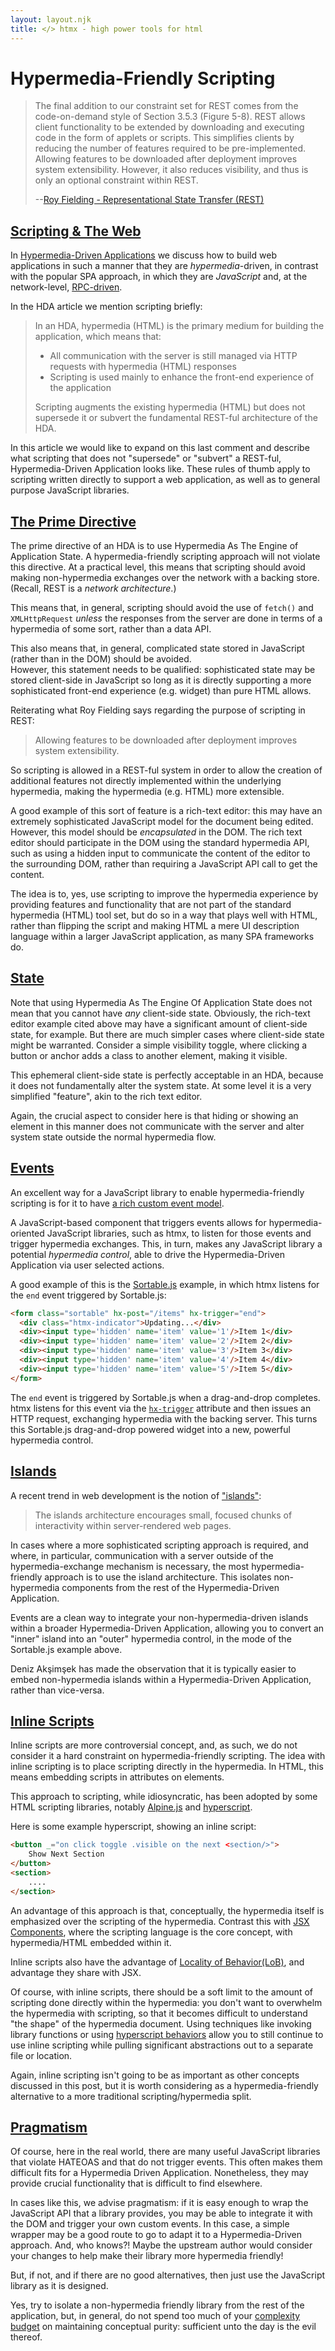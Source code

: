 ```yaml
---
layout: layout.njk
title: </> htmx - high power tools for html
---
```


# Hypermedia-Friendly Scripting

>The final addition to our constraint set for REST comes from the code-on-demand style of Section 3.5.3 (Figure 5-8). 
> REST allows client functionality to be extended by downloading and executing code in the form of applets or scripts. 
> This simplifies clients by reducing the number of features required to be pre-implemented. Allowing features to be 
> downloaded after deployment improves system extensibility. However, it also reduces visibility, and thus is only an
> optional constraint within REST.
>
> \-\-[Roy Fielding - Representational State Transfer (REST)](https://www.ics.uci.edu/~fielding/pubs/dissertation/rest_arch_style.htm#sec_5_1_7)

## <a name="scripting_and_the_web"></a>[Scripting & The Web](#scripting_and_the_web)

In [Hypermedia-Driven Applications](https://htmx.org/essays/hypermedia-driven-applications/) we discuss how to build
web applications in such a manner that they are _hypermedia_-driven, in contrast with the popular SPA approach, in which
they are _JavaScript_ and, at the network-level, [RPC-driven](https://htmx.org/essays/how-did-rest-come-to-mean-the-opposite-of-rest/).

In the HDA article we mention scripting briefly:

> In an HDA, hypermedia (HTML) is the primary medium for building the application, which means that:
>
> * All communication with the server is still managed via HTTP requests with hypermedia (HTML) responses
> * Scripting is used mainly to enhance the front-end experience of the application
>
> Scripting augments the existing hypermedia (HTML) but does not supersede it or subvert the fundamental REST-ful 
> architecture of the HDA.

In this article we would like to expand on this last comment and describe what scripting that does not "supersede" or
"subvert" a REST-ful, Hypermedia-Driven Application looks like.  These rules of thumb apply to scripting written
directly to support a web application, as well as to general purpose JavaScript libraries.

## <a name="prime_directive"></a>[The Prime Directive](#prime_directive)

The prime directive of an HDA is to use Hypermedia As The Engine of Application State.  A hypermedia-friendly scripting approach
will not violate this directive.  At a practical level, this means that scripting should avoid making non-hypermedia
exchanges over the network with a backing store.  (Recall, REST is a _network architecture_.)

This means that, in general, scripting should avoid the use of `fetch()` and `XMLHttpRequest` _unless_ the responses
from the server are done in terms of a hypermedia of some sort, rather than a data API.

This also means that, in general, complicated state stored in JavaScript (rather than in the DOM) should be avoided.  
However, this statement needs to be qualified: sophisticated state may be stored client-side in JavaScript
so long as it is directly supporting a more sophisticated front-end experience (e.g. widget) than pure HTML allows.  

Reiterating what Roy Fielding says regarding the purpose of scripting in REST:

> Allowing features to be downloaded after deployment improves system extensibility.

So scripting is allowed in a REST-ful system in order to allow the creation of additional features not directly implemented
within the underlying hypermedia, making the hypermedia (e.g. HTML) more extensible.

A good example of this sort of feature is a rich-text editor: this may have an extremely sophisticated JavaScript model 
for the document being edited.  However, this model should be _encapsulated_ in the DOM.  The rich text editor should
participate in the DOM using the standard hypermedia API, such as using a hidden input to communicate the content of the
editor to the surrounding DOM, rather than requiring a JavaScript API call to get the content.

The idea is to, yes, use scripting to improve the hypermedia experience by providing features and functionality that are
not part of the standard hypermedia (HTML) tool set, but do so in a way that plays well with HTML, rather than flipping
the script and making HTML a mere UI description language within a larger JavaScript application, as many SPA frameworks
do.

## <a name="state"></a>[State](#state)

Note that using Hypermedia As The Engine Of Application State does not mean that you cannot have _any_ client-side state.
Obviously, the rich-text editor example cited above may have a significant amount of client-side state, for example.  But
there are much simpler cases where client-side state might be warranted.  Consider a simple visibility toggle, where
clicking a button or anchor adds a class to another element, making it visible.

This ephemeral client-side state is perfectly acceptable in an HDA, because it does not fundamentally alter the system
state.  At some level it is a very simplified "feature", akin to the rich text editor.

Again, the crucial aspect to consider here is that hiding or showing an element in this manner does not communicate with
the server and alter system state outside the normal hypermedia flow.

## <a name="events"></a>[Events](#events)

An excellent way for a JavaScript library to enable hypermedia-friendly scripting is for it to have 
[a rich custom event model](https://developer.mozilla.org/en-US/docs/Learn/JavaScript/Building_blocks/Events).

A JavaScript-based component that triggers events allows for hypermedia-oriented JavaScript libraries, such as htmx,
to listen for those events and trigger hypermedia exchanges.  This, in turn, makes any JavaScript library a potential
_hypermedia control_, able to drive the Hypermedia-Driven Application via user selected actions.

A good example of this is the [Sortable.js](https://htmx.org/examples/sortable/) example, in which htmx listens for
the `end` event triggered by Sortable.js:

```html
<form class="sortable" hx-post="/items" hx-trigger="end">
  <div class="htmx-indicator">Updating...</div>
  <div><input type='hidden' name='item' value='1'/>Item 1</div>
  <div><input type='hidden' name='item' value='2'/>Item 2</div>
  <div><input type='hidden' name='item' value='3'/>Item 3</div>
  <div><input type='hidden' name='item' value='4'/>Item 4</div>
  <div><input type='hidden' name='item' value='5'/>Item 5</div>
</form>
```

The `end` event is triggered by Sortable.js when a drag-and-drop completes.  htmx listens for this event via the 
[`hx-trigger`](/attributes/hx-trigger) attribute and then issues an HTTP request, exchanging hypermedia with the backing
server.  This turns this Sortable.js drag-and-drop powered widget into a new, powerful hypermedia control.

## <a name="islands"></a>[Islands](#islands)

A recent trend in web development is the notion of ["islands"](https://www.patterns.dev/posts/islands-architecture/):

> The islands architecture encourages small, focused chunks of interactivity within server-rendered web pages.

In cases where a more sophisticated scripting approach is required, and where, in particular, communication with a server
outside of the hypermedia-exchange mechanism is necessary, the most hypermedia-friendly approach is to use the island
architecture.  This isolates non-hypermedia components from the rest of the Hypermedia-Driven Application.

Events are a clean way to integrate your non-hypermedia-driven islands within a broader Hypermedia-Driven Application, 
allowing you to convert an "inner" island into an "outer" hypermedia control, in the mode of the Sortable.js example
above.

Deniz Akşimşek has made the observation that it is typically easier to embed non-hypermedia islands within a 
Hypermedia-Driven Application, rather than vice-versa.

## <a name="inline"></a>[Inline Scripts](#inline)

Inline scripts are more controversial concept, and, as such, we do not consider it a hard constraint on hypermedia-friendly 
scripting.  The idea with inline scripting is to place scripting directly in the hypermedia.  In HTML, this means
embedding scripts in attributes on elements.

This approach to scripting, while idiosyncratic, has been adopted by some HTML scripting libraries, notably
[Alpine.js](https://alpinejs.dev/) and [hyperscript](https://hyperscript.org).  

Here is some example hyperscript, showing an inline script:

```html
<button _="on click toggle .visible on the next <section/>">
    Show Next Section
</button>
<section>
    ....
</section>
```

An advantage of this approach is that, conceptually, the hypermedia itself is emphasized over the scripting of the 
hypermedia.  Contrast this with [JSX Components](https://reactjs.org/docs/components-and-props.html), where the
scripting language is the core concept, with hypermedia/HTML embedded within it.

Inline scripts also have the advantage of [Locality of Behavior(LoB)](https://htmx.org/essays/locality-of-behaviour/),
and advantage they share with JSX.

Of course, with inline scripts, there should be a soft limit to the amount of scripting done directly within the 
hypermedia: you don't want to overwhelm the hypermedia with scripting, so that it becomes difficult to understand "the shape"
of the hypermedia document.  Using techniques like invoking library functions or using 
[hyperscript behaviors](https://hyperscript.org/features/behavior/) allow you to still continue to use inline scripting
while pulling significant abstractions out to a separate file or location.

Again, inline scripting isn't going to be as important as other concepts discussed in this post, but it is worth 
considering as a hypermedia-friendly alternative to a more traditional scripting/hypermedia split.

## <a name="pragmatism"></a>[Pragmatism](#pragmatism)

Of course, here in the real world, there are many useful JavaScript libraries that violate HATEOAS and that do not trigger 
events.  This often makes them difficult fits for a Hypermedia Driven Application.  Nonetheless, they may provide crucial
functionality that is difficult to find elsewhere.  

In cases like this, we advise pragmatism: if it is easy enough to wrap the JavaScript API that a library provides, you
may be able to integrate it with the DOM and trigger your own custom events.  In this case, a simple wrapper may be a
good route to go to adapt it to a Hypermedia-Driven approach.  And, who knows?!  Maybe the upstream author would consider
your changes to help make their library more hypermedia friendly!

But, if not, and if there are no good alternatives, then just use the JavaScript library as it is designed.

Yes, try to isolate a non-hypermedia friendly library from the rest of the application, but, in general, do not
spend too much of your [complexity budget](https://hyperscript.org/docs/#debugging) on maintaining conceptual purity:
sufficient unto the day is the evil thereof.